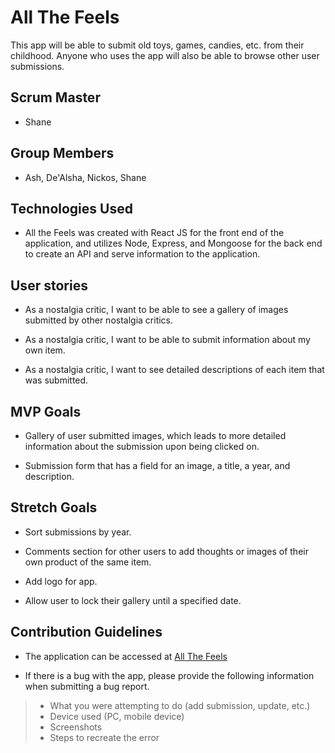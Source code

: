 # All The Feels

This app will be able to submit old toys, games, candies, etc. from their childhood. Anyone who uses the app will also be able to browse other user submissions.

## Scrum Master

- Shane

## Group Members

- Ash, De'Alsha, Nickos, Shane

## Technologies Used

- All the Feels was created with React JS for the front end of the application, and utilizes Node, Express, and Mongoose for the back end to create an API and serve information to the application.

## User stories

- As a nostalgia critic, I want to be able to see a gallery of images submitted by other nostalgia critics.

- As a nostalgia critic, I want to be able to submit information about my own item.

- As a nostalgia critic, I want to see detailed descriptions of each item that was submitted.

## MVP Goals

- Gallery of user submitted images, which leads to more detailed information about the submission upon being clicked on.

- Submission form that has a field for an image, a title, a year, and description.

## Stretch Goals

- Sort submissions by year.

- Comments section for other users to add thoughts or images of their own product of the same item.

- Add logo for app.

- Allow user to lock their gallery until a specified date.

## Contribution Guidelines
- The application can be accessed at [All The Feels](https://all-the-feels-fe.herokuapp.com/)

- If there is a bug with the app, please provide the following information when submitting a bug report.
> - What you were attempting to do (add submission, update, etc.)
> - Device used (PC, mobile device)
> - Screenshots
> - Steps to recreate the error